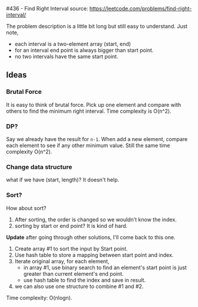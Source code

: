 #436 - Find Right Interval
source: https://leetcode.com/problems/find-right-interval/

The problem description is a little bit long but still easy to understand. Just note,

* each interval is a two-element array (start, end)
* for an interval end point is always bigger than start point.
* no two intervals have the same start point.

## Ideas
### Brutal Force
It is easy to think of brutal force. Pick up one element and compare with others to find the minimum right interval. Time complexity is O(n^2).

### DP?
Say we already have the result for `n-1`. When add a new element, compare each element to see if any other minimum value. Still the same time complexity O(n^2).

### Change data structure
what if we have (start, length)? It doesn't help.

### Sort?
How about sort? 

1. After sorting, the order is changed so we wouldn't know the index.
2. sorting by start or end point? It is kind of hard.

**Update** after going through other solutions, I'll come back to this one.

1. Create array #1 to sort the input by Start point.
2. Use hash table to store a mapping between start point and index.
3. Iterate original array, for each element,
	* in array #1, use binary search to find an element's start point is just greater than current element's end point. 
	* use hash table to find the index and save in result.
4. we can also use one structure to combine #1 and #2.

Time complexity: O(nlogn).
